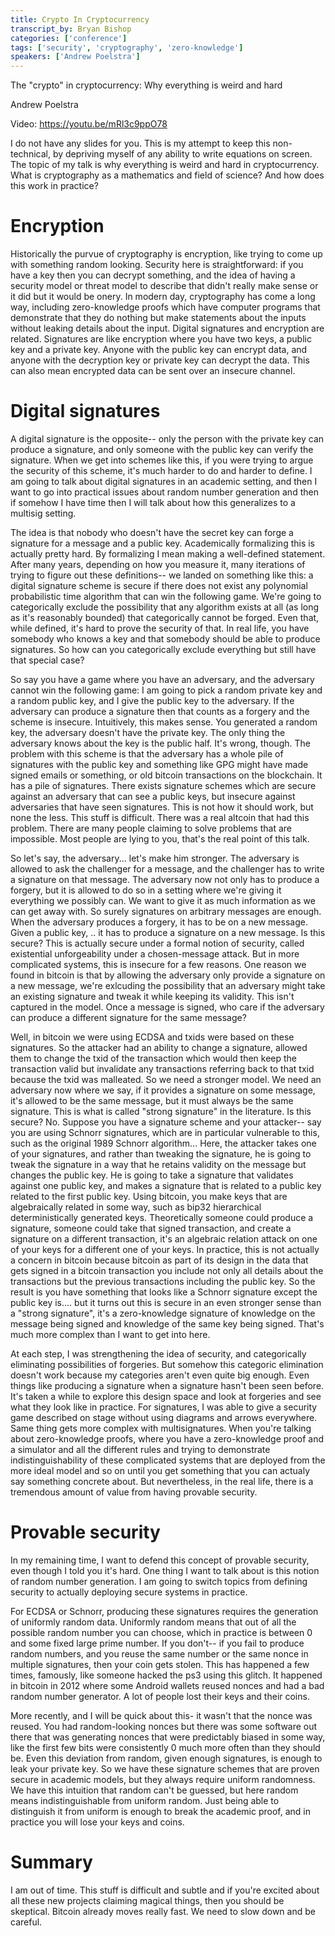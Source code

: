 ```yaml
---
title: Crypto In Cryptocurrency
transcript_by: Bryan Bishop
categories: ['conference']
tags: ['security', 'cryptography', 'zero-knowledge']
speakers: ['Andrew Poelstra']
---
```


The "crypto" in cryptocurrency: Why everything is weird and hard

Andrew Poelstra

Video: https://youtu.be/mRl3c9ppO78

I do not have any slides for you. This is my attempt to keep this non-technical, by depriving myself of any ability to write equations on screen. The topic of my talk is why everything is weird and hard in cryptocurrency. What is cryptography as a mathematics and field of science? And how does this work in practice?

# Encryption

Historically the purvue of cryptography is encryption, like trying to come up with something random looking. Security here is straightforward: if you have a key then you can decrypt something, and the idea of having a security model or threat model to describe that didn't really make sense or it did but it would be onery. In modern day, cryptography has come a long way, including zero-knowledge proofs which have computer programs that demonstrate that they do nothing but make statements about the inputs without leaking details about the input. Digital signatures and encryption are related. Signatures are like encryption where you have two keys, a public key and a private key. Anyone with the public key can encrypt data, and anyone with the decryption key or private key can decrypt the data. This can also mean encrypted data can be sent over an insecure channel.

# Digital signatures

A digital signature is the opposite-- only the person with the private key can produce a signature, and only someone with the public key can verify the signature. When we get into schemes like this, if you were trying to argue the security of this scheme, it's much harder to do and harder to define. I am going to talk about digital signatures in an academic setting, and then I want to go into practical issues about random number generation and then if somehow I have time then I will talk about how this generalizes to a multisig setting.

The idea is that nobody who doesn't have the secret key can forge a signature for a message and a public key. Academically formalizing this is actually pretty hard. By formalizing I mean making a well-defined statement. After many years, depending on how you measure it, many iterations of trying to figure out these definitions-- we landed on something like this: a digital signature scheme is secure if there does not exist any polynomial probabilistic time algorithm that can win the following game. We're going to categorically exclude the possibility that any algorithm exists at all (as long as it's reasonably bounded) that categorically cannot be forged. Even that, while defined, it's hard to prove the security of that. In real life, you have somebody who knows a key and that somebody should be able to produce signatures. So how can you categorically exclude everything but still have that special case?

So say you have a game where you have an adversary, and the adversary cannot win the following game: I am going to pick a random private key and a random public key, and I give the public key to the adversary. If the adversary can produce a signature then that counts as a forgery and the scheme is insecure. Intuitively, this makes sense. You generated a random key, the adversary doesn't have the private key. The only thing the adversary knows about the key is the public half. It's wrong, though. The problem with this scheme is that the adversary has a whole pile of signatures with the public key and something like GPG might have made signed emails or something, or old bitcoin transactions on the blockchain. It has a pile of signatures. There exists signature schemes which are secure against an adversary that can see a public keys, but insecure against adversaries that have seen signatures. This is not how it should work, but none the less. This stuff is difficult. There was a real altcoin that had this problem. There are many people claiming to solve problems that are impossible. Most people are lying to you, that's the real point of this talk.

So let's say, the adversary... let's make him stronger. The adversary is allowed to ask the challenger for a message, and the challenger has to write a signature on that message. The adversary now not only has to produce a forgery, but it is allowed to do so in a setting where we're giving it everything we possibly can. We want to give it as much information as we can get away with. So surely signatures on arbitrary messages are enough. When the adversary produces a forgery, it has to be on a new message. Given a public key, .. it has to produce a signature on a new message. Is this secure? This is actually secure under a formal notion of security, called existential unforgeability under a chosen-message attack. But in more complicated systems, this is insecure for a few reasons. One reason we found in bitcoin is that by allowing the adversary only provide a signature on a new message, we're exlcuding the possibility that an adversary might take an existing signature and tweak it while keeping its validity. This isn't captured in the model. Once a message is signed, who care if the adversary can produce a different signature for the same message?

Well, in bitcoin we were using ECDSA and txids were based on these signatures. So the attacker had an ability to change a signature, allowed them to change the txid of the transaction which would then keep the transaction valid but invalidate any transactions referring back to that txid because the txid was malleated. So we need a stronger model. We need an adversary now where we say, if it provides a signature on some message, it's allowed to be the same message, but it must always be the same signature. This is what is called "strong signature" in the literature. Is this secure? No. Suppose you have a signature scheme and your attacker-- say you are using Schnorr signatures, which are in particular vulnerable to this, such as the original 1989 Schnorr algorithm... Here, the attacker takes one of your signatures, and rather than tweaking the signature, he is going to tweak the signature in a way that he retains validity on the message but changes the public key. He is going to take a signature that validates against one public key, and makes a signature that is related to a public key related to the first public key. Using bitcoin, you make keys that are algebraically related in some way, such as bip32 hierarchical deterministically generated keys. Theoretically someone could produce a signature, someone could take that signed transaction, and create a signature on a different transaction, it's an algebraic relation attack on one of your keys for a different one of your keys. In practice, this is not actually a concern in bitcoin because bitcoin as part of its design in the data that gets signed in a bitcoin transaction you include not only all details about the transactions but the previous transactions including the public key. So the result is you have something that looks like a Schnorr signature except the public key is.... but it turns out this is secure in an even stronger sense than a "strong signature", it's a zero-knowledge signature of knowledge on the message being signed and knowledge of the same key being signed. That's much more complex than I want to get into here.

At each step, I was strengthening the idea of security, and categorically eliminating possibilities of forgeries. But somehow this categoric elimination doesn't work because my categories aren't even quite big enough. Even things like producing a signature when a signature hasn't been seen before. It's taken a while to explore this design space and look at forgeries and see what they look like in practice. For signatures, I was able to give a security game described on stage without using diagrams and arrows everywhere. Same thing gets more complex with multisignatures. When you're talking about zero-knowledge proofs, where you have a zero-knowledge proof and a simulator and all the different rules and trying to demonstrate indistinguishability of these complicated systems that are deployed from the more ideal model and so on until you get something that you can actualy say something concrete about. But nevertheless, in the real life, there is a tremendous amount of value from having provable security.

# Provable security

In my remaining time, I want to defend this concept of provable security, even though I told you it's hard. One thing I want to talk about is this notion of random number generation. I am going to switch topics from defining security to actually deploying secure systems in practice.

For ECDSA or Schnorr, producing these signatures requires the generation of uniformly random data. Uniformly random means that out of all the possible random number you can choose, which in practice is between 0 and some fixed large prime number. If you don't-- if you fail to produce random numbers, and you reuse the same number or the same nonce in multiple signatures, then your coin gets stolen. This has happened a few times, famously, like someone hacked the ps3 using this glitch. It happened in bitcoin in 2012 where some Android wallets reused nonces and had a bad random number generator. A lot of people lost their keys and their coins.

More recently, and I will be quick about this- it wasn't that the nonce was reused. You had random-looking nonces but there was some software out there that was generating nonces that were predictably biased in some way, like the first few bits were consistently 0 much more often than they should be. Even this deviation from random, given enough signatures, is enough to leak your private key. So we have these signature schemes that are proven secure in academic models, but they always require uniform randomness. We have this intuition that random can't be guessed, but here random means indistinguishable from uniform random. Just being able to distinguish it from uniform is enough to break the academic proof, and in practice you will lose your keys and coins.

# Summary

I am out of time. This stuff is difficult and subtle and if you're excited about all these new projects claiming magical things, then you should be skeptical. Bitcoin already moves really fast. We need to slow down and be careful.
